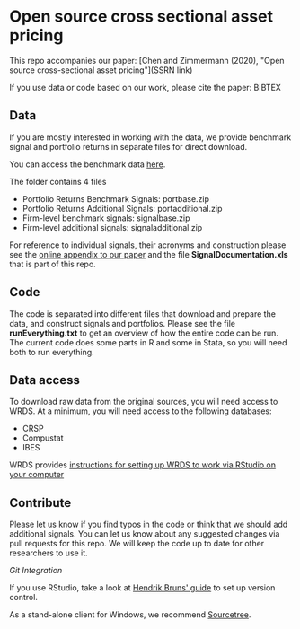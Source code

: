 # Open source cross sectional asset pricing

This repo accompanies our paper:
[Chen and Zimmermann (2020), "Open source cross-sectional asset pricing"](SSRN link)

If you use data or code based on our work, please cite the paper: BIBTEX


## Data

If you are mostly interested in working with the data, we provide benchmark signal and portfolio returns in separate files for direct download. 

You can access the benchmark data [here](https://drive.google.com/open?id=1oeX3PVd5KxKqnQuVuPdRwORrqyt1WnJo).

The folder contains 4 files

- Portfolio Returns Benchmark Signals: portbase.zip
- Portfolio Returns Additional Signals: portadditional.zip
- Firm-level benchmark signals: signalbase.zip
- Firm-level additional signals: signaladditional.zip

For reference to individual signals, their acronyms and construction please see the [online appendix to our paper](https://drive.google.com/open?id=1vXRzjxYucXZV-tgLxM26fvRZ5zKvlBXH) and the file **SignalDocumentation.xls** that is part of this repo.


## Code 

The code is separated into different files that download and prepare the data, and construct signals and portfolios. Please see the file **runEverything.txt** to get an overview of how the entire code can be run. The current code does some parts in R and some in Stata, so you will need both to run everything.


## Data access

To download raw data from the original sources, you will need access to WRDS. At a minimum, you will need access to the following databases:

- CRSP
- Compustat
- IBES

WRDS provides [instructions for setting up WRDS to work via RStudio on your computer](https://wrds-www.wharton.upenn.edu/pages/support/programming-wrds/programming-r/r-from-your-computer/)

## Contribute

Please let us know if you find typos in the code or think that we should add additional signals. You can let us know about any suggested changes via pull requests for this repo. We will keep the code up to date for other researchers to use it.

*Git Integration* 

If you use RStudio, take a look at [Hendrik Bruns' guide](https://www.hendrikbruns.tk/post/using-rstudio-and-git-version-control/) to set up version control.

As a stand-alone client for Windows, we recommend [Sourcetree](https://www.sourcetreeapp.com/).